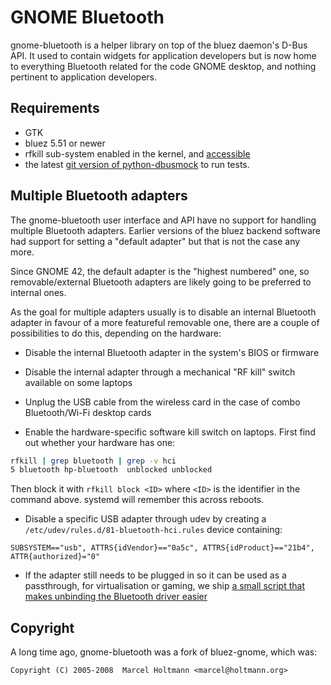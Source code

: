 # GNOME Bluetooth


gnome-bluetooth is a helper library on top of the bluez daemon's D-Bus API. It used
to contain widgets for application developers but is now home to everything Bluetooth
related for the code GNOME desktop, and nothing pertinent to application developers.

Requirements
------------

- GTK
- bluez 5.51 or newer
- rfkill sub-system enabled in the kernel, and [accessible](https://github.com/systemd/systemd/pull/21605)
- the latest [git version of python-dbusmock](https://github.com/martinpitt/python-dbusmock) to run tests.

Multiple Bluetooth adapters
---------------------------

The gnome-bluetooth user interface and API have no support for handling
multiple Bluetooth adapters. Earlier versions of the bluez backend software
had support for setting a "default adapter" but that is not the case
any more.

Since GNOME 42, the default adapter is the "highest numbered" one, so
removable/external Bluetooth adapters are likely going to be preferred
to internal ones.

As the goal for multiple adapters usually is to disable an internal
Bluetooth adapter in favour of a more featureful removable one, there are
a couple of possibilities to do this, depending on the hardware:

- Disable the internal Bluetooth adapter in the system's BIOS or firmware

- Disable the internal adapter through a mechanical "RF kill" switch
  available on some laptops

- Unplug the USB cable from the wireless card in the case of combo Bluetooth/Wi-Fi
  desktop cards

- Enable the hardware-specific software kill switch on laptops. First find out
  whether your hardware has one:

```sh
rfkill | grep bluetooth | grep -v hci
5 bluetooth hp-bluetooth  unblocked unblocked
```

  Then block it with `rfkill block <ID>` where `<ID>` is the identifier in the
  command above. systemd will remember this across reboots.

- Disable a specific USB adapter through udev by creating a
  `/etc/udev/rules.d/81-bluetooth-hci.rules` device containing:

```
SUBSYSTEM=="usb", ATTRS{idVendor}=="0a5c", ATTRS{idProduct}=="21b4", ATTR{authorized}="0"
```

- If the adapter still needs to be plugged in so it can be used as a passthrough,
for virtualisation or gaming, we ship [a small script that makes unbinding the Bluetooth
driver easier](contrib/unbind-bluetooth-driver.sh)

Copyright
---------

A long time ago, gnome-bluetooth was a fork of bluez-gnome,
which was:

`Copyright (C) 2005-2008  Marcel Holtmann <marcel@holtmann.org>`